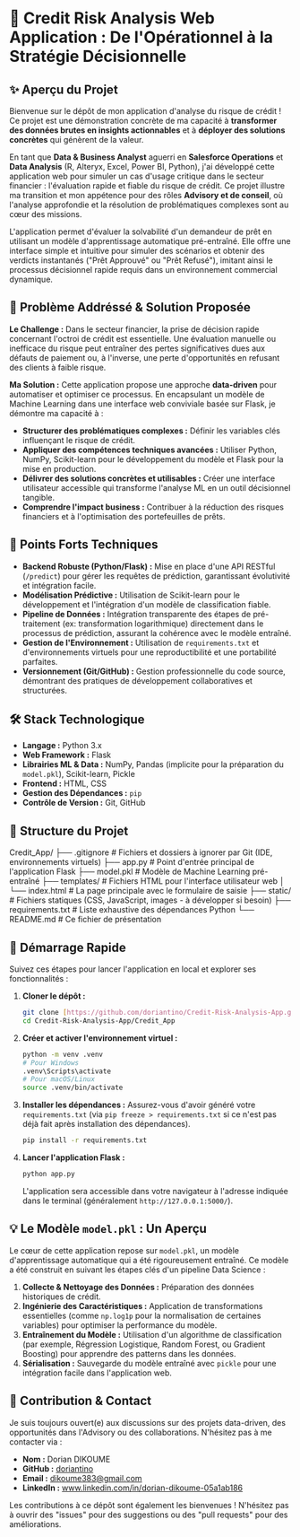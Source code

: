 # 🚀 Credit Risk Analysis Web Application : De l'Opérationnel à la Stratégie Décisionnelle

## ✨ Aperçu du Projet

Bienvenue sur le dépôt de mon application d'analyse du risque de crédit ! Ce projet est une démonstration concrète de ma capacité à **transformer des données brutes en insights actionnables** et à **déployer des solutions concrètes** qui génèrent de la valeur.

En tant que **Data & Business Analyst** aguerri en **Salesforce Operations** et **Data Analysis** (R, Alteryx, Excel, Power BI, Python), j'ai développé cette application web pour simuler un cas d'usage critique dans le secteur financier : l'évaluation rapide et fiable du risque de crédit. Ce projet illustre ma transition et mon appétence pour des rôles **Advisory et de conseil**, où l'analyse approfondie et la résolution de problématiques complexes sont au cœur des missions.

L'application permet d'évaluer la solvabilité d'un demandeur de prêt en utilisant un modèle d'apprentissage automatique pré-entraîné. Elle offre une interface simple et intuitive pour simuler des scénarios et obtenir des verdicts instantanés ("Prêt Approuvé" ou "Prêt Refusé"), imitant ainsi le processus décisionnel rapide requis dans un environnement commercial dynamique.

## 🎯 Problème Addréssé & Solution Proposée

**Le Challenge :** Dans le secteur financier, la prise de décision rapide concernant l'octroi de crédit est essentielle. Une évaluation manuelle ou inefficace du risque peut entraîner des pertes significatives dues aux défauts de paiement ou, à l'inverse, une perte d'opportunités en refusant des clients à faible risque.

**Ma Solution :** Cette application propose une approche **data-driven** pour automatiser et optimiser ce processus. En encapsulant un modèle de Machine Learning dans une interface web conviviale basée sur Flask, je démontre ma capacité à :
* **Structurer des problématiques complexes :** Définir les variables clés influençant le risque de crédit.
* **Appliquer des compétences techniques avancées :** Utiliser Python, NumPy, Scikit-learn pour le développement du modèle et Flask pour la mise en production.
* **Délivrer des solutions concrètes et utilisables :** Créer une interface utilisateur accessible qui transforme l'analyse ML en un outil décisionnel tangible.
* **Comprendre l'impact business :** Contribuer à la réduction des risques financiers et à l'optimisation des portefeuilles de prêts.

## 🌟 Points Forts Techniques

* **Backend Robuste (Python/Flask) :** Mise en place d'une API RESTful (`/predict`) pour gérer les requêtes de prédiction, garantissant évolutivité et intégration facile.
* **Modélisation Prédictive :** Utilisation de Scikit-learn pour le développement et l'intégration d'un modèle de classification fiable.
* **Pipeline de Données :** Intégration transparente des étapes de pré-traitement (ex: transformation logarithmique) directement dans le processus de prédiction, assurant la cohérence avec le modèle entraîné.
* **Gestion de l'Environnement :** Utilisation de `requirements.txt` et d'environnements virtuels pour une reproductibilité et une portabilité parfaites.
* **Versionnement (Git/GitHub) :** Gestion professionnelle du code source, démontrant des pratiques de développement collaboratives et structurées.

## 🛠️ Stack Technologique

* **Langage :** Python 3.x
* **Web Framework :** Flask
* **Librairies ML & Data :** NumPy, Pandas (implicite pour la préparation du `model.pkl`), Scikit-learn, Pickle
* **Frontend :** HTML, CSS
* **Gestion des Dépendances :** `pip`
* **Contrôle de Version :** Git, GitHub

## 📂 Structure du Projet

Credit_App/
├── .gitignore               # Fichiers et dossiers à ignorer par Git (IDE, environnements virtuels)
├── app.py                   # Point d'entrée principal de l'application Flask
├── model.pkl                # Modèle de Machine Learning pré-entraîné
├── templates/               # Fichiers HTML pour l'interface utilisateur web
│   └── index.html           # La page principale avec le formulaire de saisie
├── static/                  # Fichiers statiques (CSS, JavaScript, images - à développer si besoin)
├── requirements.txt         # Liste exhaustive des dépendances Python
└── README.md                # Ce fichier de présentation

## 🚀 Démarrage Rapide

Suivez ces étapes pour lancer l'application en local et explorer ses fonctionnalités :

1.  **Cloner le dépôt :**
    ```bash
    git clone [https://github.com/doriantino/Credit-Risk-Analysis-App.git](https://github.com/doriantino/Credit-Risk-Analysis-App.git)
    cd Credit-Risk-Analysis-App/Credit_App
    ```

2.  **Créer et activer l'environnement virtuel :**
    ```bash
    python -m venv .venv
    # Pour Windows
    .venv\Scripts\activate
    # Pour macOS/Linux
    source .venv/bin/activate
    ```

3.  **Installer les dépendances :**
    Assurez-vous d'avoir généré votre `requirements.txt` (via `pip freeze > requirements.txt` si ce n'est pas déjà fait après installation des dépendances).
    ```bash
    pip install -r requirements.txt
    ```

4.  **Lancer l'application Flask :**
    ```bash
    python app.py
    ```
    L'application sera accessible dans votre navigateur à l'adresse indiquée dans le terminal (généralement `http://127.0.0.1:5000/`).

## 💡 Le Modèle `model.pkl` : Un Aperçu

Le cœur de cette application repose sur `model.pkl`, un modèle d'apprentissage automatique qui a été rigoureusement entraîné. Ce modèle a été construit en suivant les étapes clés d'un pipeline Data Science :

1.  **Collecte & Nettoyage des Données :** Préparation des données historiques de crédit.
2.  **Ingénierie des Caractéristiques :** Application de transformations essentielles (comme `np.log1p` pour la normalisation de certaines variables) pour optimiser la performance du modèle.
3.  **Entraînement du Modèle :** Utilisation d'un algorithme de classification (par exemple, Régression Logistique, Random Forest, ou Gradient Boosting) pour apprendre des patterns dans les données.
4.  **Sérialisation :** Sauvegarde du modèle entraîné avec `pickle` pour une intégration facile dans l'application web.

## 🤝 Contribution & Contact

Je suis toujours ouvert(e) aux discussions sur des projets data-driven, des opportunités dans l'Advisory ou des collaborations. N'hésitez pas à me contacter via :

* **Nom :** Dorian DIKOUME
* **GitHub :** [doriantino](https://github.com/doriantino)
* **Email :** dikoume383@gmail.com
* **LinkedIn :** www.linkedin.com/in/dorian-dikoume-05a1ab186

Les contributions à ce dépôt sont également les bienvenues ! N'hésitez pas à ouvrir des "issues" pour des suggestions ou des "pull requests" pour des améliorations.